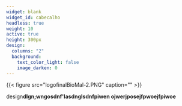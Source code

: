 ```yaml
---
widget: blank
widget_id: cabecalho
headless: true
weight: 10
active: true
height: 300px
design:
  columns: "2"
  background:
    text_color_light: false
    image_darken: 0
---
```

{{< figure src="logofinalBioMal-2.PNG" caption="" >}}

design**dlgn;wngosdnf'lasdnglsdnfpiwen ojwerjposejfpwoejfpiwoe**